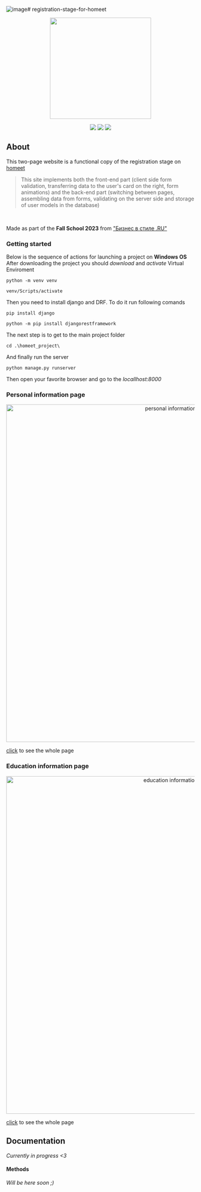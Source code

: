 ![image](https://github.com/vivatttt/homeet/assets/143903636/b37935d1-ab36-4856-a122-93fbeb86d76b)# registration-stage-for-homeet
<p align="center">
      <img src="https://i.ibb.co/5rMFqyH/image.png" width="270">
</p>

<p align="center">
   <img src="https://img.shields.io/badge/django%20-%204.2.7-purple">
   <img src="https://img.shields.io/badge/python%20-%203.12.0-green">
   <img src="https://img.shields.io/badge/DRF-red">
</p>

## About
This two-page website is a functional copy of the registration stage on [homeet](https://homeet.hse.ru/registration)
>This site implements both the front-end part (client side form validation, transferring data to the user's card on the right, form animations) and the back-end part (switching between pages, assembling data from forms, validating on the server side and storage of user models in the database)
<br>

Made as part of the **Fall School 2023** from ["Бизнес в стиле .RU"](https://vk.com/styleru)

### Getting started
Below is the sequence of actions for launching a project on **Windows OS**
After downloading the project you should *download* and *activate* Virtual Enviroment
```
python -m venv venv
```
```
venv/Scripts/activate
```
Then you need to install django and DRF. To do it run following comands
```
pip install django
```
```
python -m pip install djangorestframework
```
The next step is to get to the main project folder
```
cd .\homeet_project\
```
And finally run the server
```
python manage.py runserver
```
Then open your favorite browser and go to the *locallhost:8000*
### Personal information page <br>
<p align="center">
      <img src="https://i.ibb.co/7vYmtZk/image.png" alt = "personal information page" width="900">
</p>

[click](https://ibb.co/xGtwG3G) to see the whole page

### Education information page <br>
<p align="center">
      <img src="https://i.ibb.co/gtHJfJN/image.png", alt = "education information page" width="900">
</p>

[click](https://ibb.co/F6WDxdR) to see the whole page

## Documentation
*Currently in progress <3*
#### Methods

*Will be here soon ;)*
